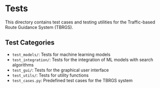 # Tests

This directory contains test cases and testing utilities for the Traffic-based Route Guidance System (TBRGS).

## Test Categories

- `test_models/`: Tests for machine learning models
- `test_integration/`: Tests for the integration of ML models with search algorithms
- `test_gui/`: Tests for the graphical user interface
- `test_utils/`: Tests for utility functions
- `test_cases.py`: Predefined test cases for the TBRGS system
